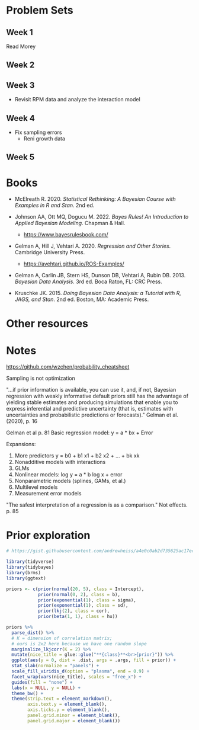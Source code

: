 # Problem Sets

## Week 1

Read Morey

## Week 2


## Week 3

- Revisit RPM data and analyze the interaction model

## Week 4

- Fix sampling errors
    - Reni growth data

## Week 5


# Books

- McElreath R. 2020. *Statistical Rethinking: A Bayesian Course with Examples in R and Stan*. 2nd ed. 
- Johnson AA, Ott MQ, Dogucu M. 2022. *Bayes Rules! An Introduction to Applied Bayesian Modeling*. Chapman & Hall.
  - https://www.bayesrulesbook.com/

- Gelman A, Hill J, Vehtari A. 2020. *Regression and Other Stories*. Cambridge University Press.
  - https://avehtari.github.io/ROS-Examples/
- Gelman A, Carlin JB, Stern HS, Dunson DB, Vehtari A, Rubin DB. 2013. *Bayesian Data Analysis*. 3rd ed. Boca Raton, FL: CRC Press.
- Kruschke JK. 2015. *Doing Bayesian Data Analysis: a Tutorial with R, JAGS, and Stan*. 2nd ed. Boston, MA: Academic Press.

# Other resources


# Notes

https://github.com/wzchen/probability_cheatsheet

Sampling is not optimization

"...if prior information is available, you can use it, and, if not, Bayesian regression with weakly informative default priors still has the advantage of yielding stable estimates and producing simulations that enable you to express inferential and predictive uncertainty (that is, estimates with uncertainties and probabilistic predictions or forecasts)." Gelman et al. (2020), p. 16

Gelman et al p. 81
Basic regression model: y = a * bx + Error

Expansions:

1. More predictors y = b0 + b1 x1 + b2 x2 + ... + bk xk
2. Nonadditive models with interactions
3. GLMs
4. Nonlinear models: log y = a * b log x + error
5. Nonparametric models (splines, GAMs, et al.)
6. Multilevel models
7. Measurement error models

"The safest interpretation of a regression is as a comparison." Not effects. p. 85

# Prior exploration

```r
# https://gist.githubusercontent.com/andrewheiss/a4e0c0ab2d735625ac17ec8a081f0f32/raw/aa8734075c24b926f3d3fb8d1922c8e846d0a034/plot-priors-automatically.md

library(tidyverse)
library(tidybayes)
library(brms)
library(ggtext)

priors <- c(prior(normal(20, 5), class = Intercept),
            prior(normal(0, 2), class = b),
            prior(exponential(1), class = sigma),
            prior(exponential(1), class = sd),
            prior(lkj(2), class = cor),
            prior(beta(1, 1), class = hu))

priors %>% 
  parse_dist() %>% 
  # K = dimension of correlation matrix; 
  # ours is 2x2 here because we have one random slope
  marginalize_lkjcorr(K = 2) %>%
  mutate(nice_title = glue::glue("**{class}**<br>{prior}")) %>% 
  ggplot(aes(y = 0, dist = .dist, args = .args, fill = prior)) +
  stat_slab(normalize = "panels") +
  scale_fill_viridis_d(option = "plasma", end = 0.9) +
  facet_wrap(vars(nice_title), scales = "free_x") +
  guides(fill = "none") +
  labs(x = NULL, y = NULL) +
  theme_bw() +
  theme(strip.text = element_markdown(),
        axis.text.y = element_blank(),
        axis.ticks.y = element_blank(),
        panel.grid.minor = element_blank(),
        panel.grid.major = element_blank())
```


